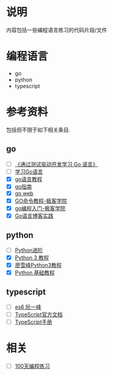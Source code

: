 # 说明
内容包括一些编程语言练习的代码片段/文件

# 编程语言
- go
- python
- typescript

# 参考资料
包括但不限于如下相关条目.

## go
- [ ] [《通过测试驱动开发学习 Go 语言》](https://github.com/studygolang/learn-go-with-tests)
- [ ] [学习Go语言]()
- [x] [go语言教程](http://www.runoob.com/go/go-tutorial.html)
- [x] [go指南](http://tour.studygolang.com/list)
- [x] [go web](https://github.com/astaxie/build-web-application-with-golang/blob/master/zh/preface.md)
- [x] [GO命令教程-极客学院](http://wiki.jikexueyuan.com/project/go-command-tutorial/)
- [x] [go编程入门-极客学院](http://wiki.jikexueyuan.com/project/the-way-to-go/preface.html)
- [x] [Go语言博客实践](https://github.com/achun/Go-Blog-In-Action)

## python
- [ ] [Python进阶](https://github.com/eastlakeside/interpy-zh/blob/master/SUMMARY.md)
- [x] [Python 3 教程](http://www.runoob.com/python3/python3-tutorial.html)
- [x] [廖雪峰Python3教程](https://www.liaoxuefeng.com/wiki/0014316089557264a6b348958f449949df42a6d3a2e542c000)
- [x] [Python 基础教程](http://www.runoob.com/python/python-tutorial.html)

## typescript
- [ ] [es6 阮一峰](http://es6.ruanyifeng.com/#docs/intro)
- [ ] [TypeScript官方文档](https://www.tslang.cn/docs/home.html)
- [ ] [TypeScript手册](https://legacy.gitbook.com/book/zhongsp/typescript-handbook/details)

# 相关
- [ ] [100天编程练习](https://github.com/kallaway/100-days-of-code/blob/master/intl/ch/README.md)
